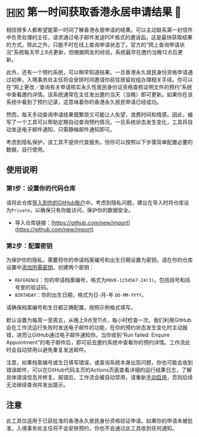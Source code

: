 # 🇭🇰 第一时间获取香港永居申请结果 🔔

相信很多人都希望能第一时间了解香港永居申请的结果。可以主动联系第一封信件中负责处理的主任，请求通过电子邮件发送PDF格式的邀请函，这是最快获取结果的方式。除此之外，只能不时在线上查询申请状态了。官方的“网上查询申请状况”系统每天早上8点更新，但根据网友的经验，系统最早在邀约当晚12点后更新。

此外，还有一个预约系统，可以稍早知道结果。一旦香港永久居民身份资格申请通过初审，入境事务处主任将会安排时间邀请你前往居留权组办理相关手续。你可以在“网上更改／查询有关申请核实永久性居民身份证资格查核证明文件的预约”系统中查看邀约详情。该系统通常在主任发出邀约当天（当晚）即可更新。如果你在该系统中看到了预约记录，这意味着你的香港永久居民申请已经成功。

然而，每天手动查询申请结果既繁琐又可能让人失望，浪费时间和情感。因此，编写了一个工具可以帮助定期自动查询预约情况。一旦系统状态发生变化，工具将自动发送电子邮件通知，只需静候邮件通知即可。

考虑到隐私保护，该工具不提供代查服务。但你可以按照以下步骤简单配置必要的数据，自行使用。

## 使用说明

### 第1步：设置你的代码仓库
请将此仓库[导入到你的GitHub账户](https://docs.github.com/zh/migrations/importing-source-code/using-github-importer/importing-a-repository-with-github-importer)中。考虑到隐私问题，建议在导入时将仓库设为`Private`，以确保只有你能访问，保护你的数据安全。
   - 导入仓库链接：[https://github.com/new/import](https://github.com/new/import)

### 第2步：配置密钥
为保护你的隐私，需要将你的申请档案编号和出生日期设置为密钥。请在你的仓库设置中[添加所需密钥](https://docs.github.com/zh/actions/security-guides/using-secrets-in-github-actions#creating-secrets-for-a-repository)，创建两个密钥：
   - `REFERENCE`：你的申请档案编号，格式为`RNVE-1234567-24(3)`。包括括号和括号里的验证码。
   - `BIRTHDAY`：你的出生日期，格式为日-月-年 `DD-MM-YYYY`。

请确保档案编号和生日都正确配置，按照示例格式填写。

默认设置为每周一至周五，从晚上9点至11点，每小时检查一次。我们利用GitHub会在工作流运行失败时发送电子邮件的功能，在你的预约状态发生变化时主动报错，进而让GitHub通过电子邮件通知你。当你收到“Run failed: Enquire Appointment”的电子邮件后，即可前去邀约系统中查看你的预约详情。工作流此时会自动禁用以避免重复发送邮件。

注意，如果档案编号或生日填写错误，或查询系统本身出现问题，你也可能会收到错误邮件，可以在GitHub代码主页的Actions页面查看详细的运行结果日志，了解具体错误信息并修复。报错后，工作流会被自动禁用，请重新[手动启用](https://docs.github.com/zh/actions/using-workflows/disabling-and-enabling-a-workflow)，否则后续无法继续查询并发出提示。

## 注意
此工具仅适用于已获批准的香港永久居民身份资格验证申请。如果你的申请未被批准，入境事务处主任将不会安排预约，你也不会通过此工具收到任何通知。
